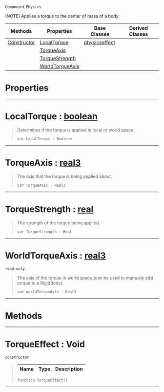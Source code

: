  `Component` `Physics`



(NOTE) Applies a torque to the center of mass of a body.

|Methods|Properties|Base Classes|Derived Classes|
|---|---|---|---|
|[ Constructor](torqueeffect.md#torqueeffect-void)|[ LocalTorque](torqueeffect.md#localtorque-zilch-engine)|[physicseffect](physicseffect.md)| |
| |[ TorqueAxis](torqueeffect.md#torqueaxis-zilch-engine-d)| | |
| |[ TorqueStrength](torqueeffect.md#torquestrength-zilch-engi)| | |
| |[ WorldTorqueAxis](torqueeffect.md#worldtorqueaxis-zilch-eng)| | |


 #  Properties


---  
 #  LocalTorque : [boolean](../nada_base_types/boolean.md)

> Determines if the torque is applied in local or world space.
> ``` lang=cpp, name=Nada
> var LocalTorque : Boolean


---  
 #  TorqueAxis : [real3](../nada_base_types/real3.md)

> The axis that the torque is being applied about.
> ``` lang=cpp, name=Nada
> var TorqueAxis : Real3


---  
 #  TorqueStrength : [real](../nada_base_types/real.md)

> The strength of the torque being applied.
> ``` lang=cpp, name=Nada
> var TorqueStrength : Real


---  
 #  WorldTorqueAxis : [real3](../nada_base_types/real3.md)

 `read-only`

> The axis of the torque in world space (can be used to manually add torque to a RigidBody).
> ``` lang=cpp, name=Nada
> var WorldTorqueAxis : Real3


---  
 #  Methods


---  
 #  TorqueEffect : Void

 `constructor`

> 
> |Name|Type|Description|
> |---|---|---|
> ``` lang=cpp, name=Nada
> function TorqueEffect()
> ``` 


---  
 

 